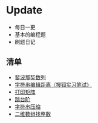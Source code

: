 # Update
- 每日一更
- 基本的编程题
- 刷题日记

## 清单 ##
- [斐波那契数列](https://github.com/chenyuze/OJ-etc./blob/master/Fibonacci.java)
- [字符串编辑距离（搜狐实习笔试）](https://github.com/chenyuze/OJ-etc./blob/master/StringEdit.java)
- [打印矩阵](https://github.com/chenyuze/OJ-etc./blob/master/PrintMatrix.java)
- [跳台阶](https://github.com/chenyuze/OJ-etc./blob/master/JumpFloor.java)
- [字符串压缩](https://github.com/chenyuze/OJ-etc./blob/master/Zipper.java)
- [二维数组找整数](https://github.com/chenyuze/OJ-etc./blob/master/FindIntInArray.java)
